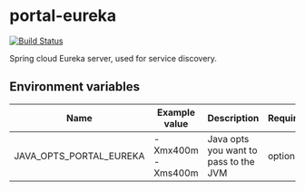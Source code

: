 # portal-eureka
[![Build Status](https://server.stijnhooft.be/jenkins/buildStatus/icon?job=portal-eureka/master)](https://server.stijnhooft.be/jenkins/job/portal-eureka/job/master/)

Spring cloud Eureka server, used for service discovery.

## Environment variables
| Name | Example value | Description | Required? |
| ---- | ------------- | ----------- | -------- |
| JAVA_OPTS_PORTAL_EUREKA | -Xmx400m -Xms400m | Java opts you want to pass to the JVM | optional
